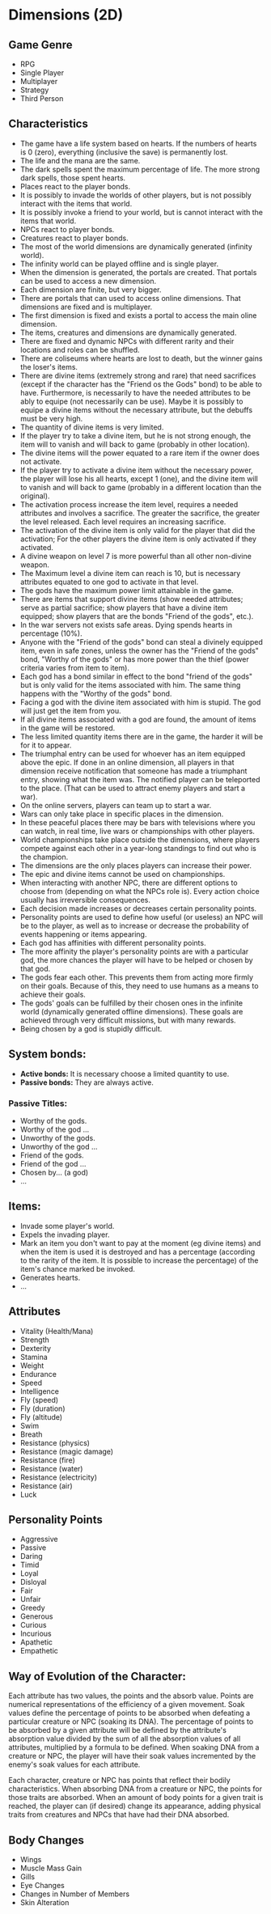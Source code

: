 # Dimensions (2D)

## Game Genre
* RPG
* Single Player
* Multiplayer
* Strategy
* Third Person

## Characteristics
* The game have a life system based on hearts. If the numbers of hearts
  is 0 (zero), everything (inclusive the save) is permanently lost.
* The life and the mana are the same.
* The dark spells spent the maximum percentage of life. The more strong
  dark spells, those spent hearts.
* Places react to the player bonds.
* It is possibly to invade the worlds of other players, but is not possibly
  interact with the items that world.
* It is possibly invoke a friend to your world, but is cannot interact with the
  items that world.
* NPCs react to player bonds.
* Creatures react to player bonds.
* The most of the world dimensions are dynamically generated (infinity world).
* The infinity world can be played offline and is single player.
* When the dimension is generated, the portals are created. That portals can
  be used to access a new dimension.
* Each dimension are finite, but very bigger.
* There are portals that can used to access online dimensions. That dimensions
  are fixed and is multiplayer.
* The first dimension is fixed and exists a portal to access the main oline
  dimension.
* The items, creatures and dimensions are dynamically generated.
* There are fixed and dynamic NPCs with different rarity and their locations
  and roles can be shuffled.
* There are coliseums where hearts are lost to death, but the winner gains
  the loser's items.
* There are divine items (extremely strong and rare) that need sacrifices (except
  if the character has the "Friend os the Gods" bond) to be able to have.
  Furthermore, is necessarily to have the needed attributes to be ably to equipe
  (not necessarily can be use). Maybe it is possibly to equipe a divine items
  without the necessary attribute, but the debuffs must be very high.
* The quantity of divine items is very limited.
* If the player try to take a divine item, but he is not strong enough, the
  item will to vanish and will back to game (probably in other location).
* The divine items will the power equated to a rare item if the owner does not
  activate.
* If the player try to activate a divine item without the necessary power,
  the player will lose his all hearts, except 1 (one), and the divine item
  will to vanish and will back to game (probably in a different location than
  the original).
* The activation process increase the item level, requires a needed attributes
  and involves a sacrifice. The greater the sacrifice, the greater the level
  released. Each level requires an increasing sacrifice.
* The activation of the divine item is only valid for the player that did the
  activation; For the other players the divine item is only activated if they
  activated.
* A divine weapon on level 7 is more powerful than all other non-divine weapon.
* The Maximum level a divine item can reach is 10, but is necessary attributes
  equated to one god to activate in that level.
* The gods have the maximum power limit attainable in the game.
* There are items that support divine items (show needed attributes; serve as
  partial sacrifice; show players that have a divine item equipped; show
  players that are the bonds "Friend of the gods", etc.).
* In the war servers not exists safe areas. Dying spends hearts in
  percentage (10%).
* Anyone with the "Friend of the gods" bond can steal a divinely equipped item,
  even in safe zones, unless the owner has the "Friend of the gods" bond,
  "Worthy of the gods" or has more power than the thief (power criteria
  varies from item to item).
* Each god has a bond similar in effect to the bond "friend of the gods" but
  is only valid for the items associated with him. The same thing happens with
  the "Worthy of the gods" bond.
* Facing a god with the divine item associated with him is stupid. The god will
  just get the item from you.
* If all divine items associated with a god are found, the amount of items in
  the game will be restored.
* The less limited quantity items there are in the game, the harder it will be
  for it to appear.
* The triumphal entry can be used for whoever has an item equipped above the 
  epic. If done in an online dimension, all players in that dimension receive 
  notification that someone has made a triumphant entry, showing what the item
  was. The notified player can be teleported to the place.
  (That can be used to attract enemy players and start a war).
* On the online servers, players can team up to start a war.
* Wars can only take place in specific places in the dimension.
* In these peaceful places there may be bars with televisions where you can 
  watch, in real time, live wars or championships with other players.
* World championships take place outside the dimensions, where players compete 
  against each other in a year-long standings to find out who is the champion.
* The dimensions are the only places players can increase their power.
* The epic and divine items cannot be used on championships.
* When interacting with another NPC, there are different options to choose from
  (depending on what the NPCs role is). Every action choice usually has
  irreversible consequences.
* Each decision made increases or decreases certain personality points.
* Personality points are used to define how useful (or useless) an NPC will be
  to the player, as well as to increase or decrease the probability of events 
  happening or items appearing.
* Each god has affinities with different personality points.
* The more affinity the player's personality points are with a particular god,
  the more chances the player will have to be helped or chosen by that god.
* The gods fear each other. This prevents them from acting more firmly on their
  goals. Because of this, they need to use humans as a means to achieve their
  goals.
* The gods' goals can be fulfilled by their chosen ones in the infinite world
  (dynamically generated offline dimensions). These goals are achieved through
  very difficult missions, but with many rewards.
* Being chosen by a god is stupidly difficult.

## System bonds:
  * **Active bonds:** It is necessary choose a limited quantity to use.
  * **Passive bonds:** They are always active. 
### Passive Titles:
* Worthy of the gods.
* Worthy of the god ...
* Unworthy of the gods.
* Unworthy of the god ...
* Friend of the gods.
* Friend of the god ...
* Chosen by... (a god)
* ...


## Items:
* Invade some player's world.
* Expels the invading player.
* Mark an item you don't want to pay at the moment (eg divine items) and when
  the item is used it is destroyed and has a percentage (according to the
  rarity of the item. It is possible to increase the percentage) of the item's
  chance marked be invoked.
* Generates hearts.
* ...

## Attributes
* Vitality (Health/Mana)
* Strength
* Dexterity
* Stamina
* Weight
* Endurance
* Speed
* Intelligence
* Fly (speed)
* Fly (duration)
* Fly (altitude)
* Swim
* Breath
* Resistance (physics)
* Resistance (magic damage)
* Resistance (fire)
* Resistance (water)
* Resistance (electricity)
* Resistance (air)
* Luck

## Personality Points
* Aggressive
* Passive
* Daring
* Timid
* Loyal
* Disloyal
* Fair
* Unfair
* Greedy
* Generous
* Curious
* Incurious
* Apathetic
* Empathetic

## Way of Evolution of the Character:
Each attribute has two values, the points and the absorb value. Points are
numerical representations of the efficiency of a given movement. Soak values
define the percentage of points to be absorbed when defeating a particular
creature or NPC (soaking its DNA). The percentage of points to be absorbed
by a given attribute will be defined by the attribute's absorption value
divided by the sum of all the absorption values of all attributes, multiplied
by a formula to be defined. When soaking DNA from a creature or NPC, the
player will have their soak values incremented by the enemy's soak values for
each attribute.

Each character, creature or NPC has points that reflect their bodily
characteristics. When absorbing DNA from a creature or NPC, the points for
those traits are absorbed. When an amount of body points for a given trait is
reached, the player can (if desired) change its appearance, adding physical
traits from creatures and NPCs that have had their DNA absorbed.

## Body Changes
* Wings
* Muscle Mass Gain
* Gills
* Eye Changes
* Changes in Number of Members
* Skin Alteration
